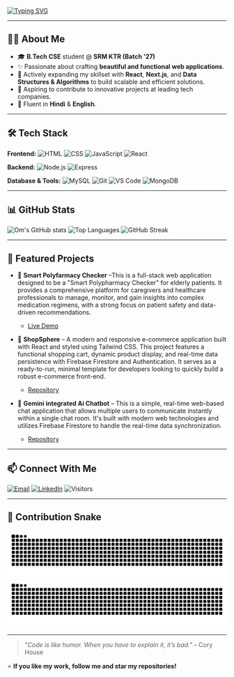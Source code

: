[![Typing SVG](https://readme-typing-svg.herokuapp.com?font=Fira+Code&size=25&pause=1000&color=F75C7E&width=600&lines=Hey+there!+I'm+Om+Dwivedi+👋;Aspiring+Full+Stack+Web+Developer+💻;Always+learning+new+things+📚)](https://git.io/typing-svg)

---

## 👨‍💻 About Me
- 🎓 **B.Tech CSE** student @ **SRM KTR (Batch '27)**
- ✨ Passionate about crafting **beautiful and functional web applications**.
- 🌱 Actively expanding my skillset with **React**, **Next.js**, and **Data Structures & Algorithms** to build scalable and efficient solutions.
- 🚀 Aspiring to contribute to innovative projects at leading tech companies.
- 💬 Fluent in **Hindi** & **English**.

---

## 🛠 Tech Stack

**Frontend:**
![HTML](https://img.shields.io/badge/HTML5-E34F26?logo=html5&logoColor=white)
![CSS](https://img.shields.io/badge/CSS3-1572B6?logo=css3&logoColor=white)
![JavaScript](https://img.shields.io/badge/JavaScript-F7DF1E?logo=javascript&logoColor=black)
![React](https://img.shields.io/badge/React-61DAFB?logo=react&logoColor=black)

**Backend:**
![Node.js](https://img.shields.io/badge/Node.js-339933?logo=node.js&logoColor=white)
![Express](https://img.shields.io/badge/Express.js-000000?logo=express&logoColor=white)

**Database & Tools:**
![MySQL](https://img.shields.io/badge/MySQL-4479A1?logo=mysql&logoColor=white)
![Git](https://img.shields.io/badge/Git-F05032?logo=git&logoColor=white)
![VS Code](https://img.shields.io/badge/VS%20Code-007ACC?logo=visualstudiocode&logoColor=white)
![MongoDB](https://img.shields.io/badge/MongoDB-47A248?logo=mongodb&logoColor=white&style=flat)



---

## 📊 GitHub Stats
![Om's GitHub stats](https://github-readme-stats.vercel.app/api?username=OxMxDev&show_icons=true&theme=radical)
![Top Languages](https://github-readme-stats.vercel.app/api/top-langs/?username=OxMxDev&layout=compact&theme=radical)
![GitHub Streak](https://streak-stats.demolab.com?user=OxMxDev&theme=radical&hide_border=true)

---

## 🚀 Featured Projects
* 🎯 **Smart Polyfarmacy Checker** –This is a full-stack web application designed to be a "Smart Polypharmacy Checker" for elderly patients. It provides a comprehensive platform for caregivers and healthcare professionals to manage, monitor, and gain insights into complex medication regimens, with a strong focus on patient safety and data-driven recommendations.
   * [Live Demo](https://smart-polypharmacy-checker.vercel.app/)

* 🎯 **ShopSphere** – A modern and responsive e-commerce application built with React and styled using Tailwind CSS. This project features a functional shopping cart, dynamic product display, and real-time data persistence with Firebase Firestore and Authentication. It serves as a ready-to-run, minimal template for developers looking to quickly build a robust e-commerce front-end.
    * [Repository](https://github.com/OxMxDev/ShopSphere) 

* 🎯 **Gemini integrated Ai Chatbot** – This is a simple, real-time web-based chat application that allows multiple users to communicate instantly within a single chat room. It's built with modern web technologies and utilizes Firebase Firestore to handle the real-time data synchronization.
    * [Repository](https://github.com/OxMxDev/gemini-ai-chatbot) 

---

## 📫 Connect With Me
[![Email](https://img.shields.io/badge/Email-omdwivedi234@gmail.com-red?logo=gmail&logoColor=white)](mailto:omdwivedi234@gmail.com)
[![LinkedIn](https://img.shields.io/badge/LinkedIn-Om_Dwivedi-blue?logo=linkedin)](https://linkedin.com/in/om-dwivedi129)
![Visitors](https://komarev.com/ghpvc/?username=OxMxDev&color=brightgreen)

---

## 🐍 Contribution Snake

![Snake animation — light](https://raw.githubusercontent.com/OxMxDev/OxMxDev/output/github-snake.svg#gh-light-mode-only)
![Snake animation — dark](https://raw.githubusercontent.com/OxMxDev/OxMxDev/output/github-snake-dark.svg#gh-dark-mode-only)

---

> _"Code is like humor. When you have to explain it, it’s bad."_ – Cory House

⭐ **If you like my work, follow me and star my repositories!**


